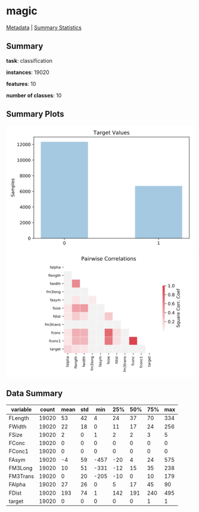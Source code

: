 # magic

[Metadata](metadata.yaml) | [Summary Statistics](summary_stats.csv)

## Summary

**task**: classification

**instances**: 19020

**features**: 10

**number of classes**: 10

## Summary Plots

![Labels](label.svg)
![Corr](corr.svg)

## Data Summary

|	variable	|	count	|	mean	|	std	|	min	|	25%	|	50%	|	75%	|	max|
| --- | --- | --- | --- | --- | --- | --- | --- | --- |
|	FLength	|	19020	|	53	|	42	|	4	|	24	|	37	|	70	|	334
|	FWidth	|	19020	|	22	|	18	|	0	|	11	|	17	|	24	|	256
|	FSize	|	19020	|	2	|	0	|	1	|	2	|	2	|	3	|	5
|	FConc	|	19020	|	0	|	0	|	0	|	0	|	0	|	0	|	0
|	FConc1	|	19020	|	0	|	0	|	0	|	0	|	0	|	0	|	0
|	FAsym	|	19020	|	-4	|	59	|	-457	|	-20	|	4	|	24	|	575
|	FM3Long	|	19020	|	10	|	51	|	-331	|	-12	|	15	|	35	|	238
|	FM3Trans	|	19020	|	0	|	20	|	-205	|	-10	|	0	|	10	|	179
|	FAlpha	|	19020	|	27	|	26	|	0	|	5	|	17	|	45	|	90
|	FDist	|	19020	|	193	|	74	|	1	|	142	|	191	|	240	|	495
|	target	|	19020	|	0	|	0	|	0	|	0	|	0	|	1	|	1
